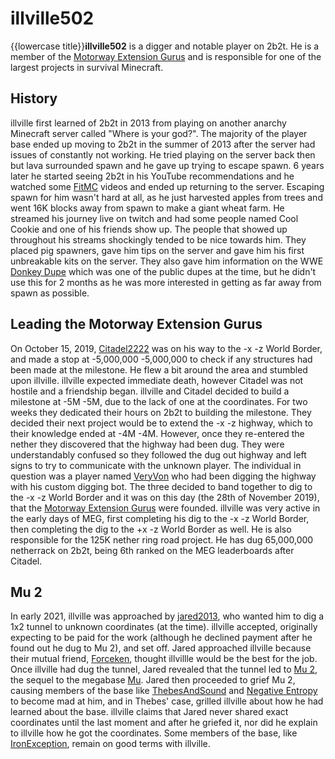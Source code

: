 # illville502

{{lowercase title}}**illville502** is a digger and notable player on 2b2t. He is a member of the [Motorway Extension Gurus](https://2b2t.miraheze.org/wiki/Motorway_Extension_Gurus) and is responsible for one of the largest projects in survival Minecraft.

## History
illville first learned of 2b2t in 2013 from playing on another anarchy Minecraft server called "Where is your god?". The majority of the player base ended up moving to 2b2t in the summer of 2013 after the server had issues of constantly not working. He tried playing on the server back then but lava surrounded spawn and he gave up trying to escape spawn. 6 years later he started seeing 2b2t in his YouTube recommendations and he watched some [FitMC](https://2b2t.miraheze.org/wiki/FitMC) videos and ended up returning to the server. Escaping spawn for him wasn't hard at all, as he just harvested apples from trees and went 16K blocks away from spawn to make a giant wheat farm. He streamed his journey live on twitch and had some people named Cool Cookie and one of his friends show up. The people that showed up throughout his streams shockingly tended to be nice towards him. They placed pig spawners, gave him tips on the server and gave him his first unbreakable kits on the server. They also gave him information on the WWE [Donkey Dupe](https://2b2t.miraheze.org/wiki/Duplication_glitch) which was one of the public dupes at the time, but he didn't use this for 2 months as he was more interested in getting as far away from spawn as possible.

## Leading the Motorway Extension Gurus
On October 15, 2019, [Citadel2222](https://2b2t.miraheze.org/wiki/Citadel2222) was on his way to the -x -z World Border, and made a stop at -5,000,000 -5,000,000 to check if any structures had been made at the milestone. He flew a bit around the area and stumbled upon illville. illville expected immediate death, however Citadel was not hostile and a friendship began. illville and Citadel decided to build a milestone at -5M -5M, due to the lack of one at the coordinates. For two weeks they dedicated their hours on 2b2t to building the milestone. They decided their next project would be to extend the -x -z highway, which to their knowledge ended at -4M -4M. However, once they re-entered the nether they discovered that the highway had been dug. They were understandably confused so they followed the dug out highway and left signs to try to communicate with the unknown player. The individual in question was a player named [VeryVon](https://2b2t.miraheze.org/wiki/VeryVon) who had been digging the highway with his custom digging bot. The three decided to band together to dig to the -x -z World Border and it was on this day (the 28th of November 2019), that the [Motorway Extension Gurus](https://2b2t.miraheze.org/wiki/Motorway_Extension_Gurus) were founded. illville was very active in the early days of MEG, first completing his dig to the -x -z World Border, then completing the dig to the +x -z World Border as well. He is also responsible for the 125K nether ring road project. He has dug 65,000,000 netherrack on 2b2t, being 6th ranked on the MEG leaderboards after Citadel.

## Mu 2
In early 2021, illville was approached by [jared2013](https://2b2t.miraheze.org/wiki/jared2013), who wanted him to dig a 1x2 tunnel to unknown coordinates (at the time). illville accepted, originally expecting to be paid for the work (although he declined payment after he found out he dug to Mu 2), and set off. Jared approached illville because their mutual friend, [Forceken](https://2b2t.miraheze.org/wiki/Forceken), thought illvillle would be the best for the job. Once illville had dug the tunnel, Jared revealed that the tunnel led to [Mu 2](https://2b2t.miraheze.org/wiki/Mu_2), the sequel to the megabase [Mu](https://2b2t.miraheze.org/wiki/Mu). Jared then proceeded to grief Mu 2, causing members of the base like [ThebesAndSound](https://2b2t.miraheze.org/wiki/ThebesAndSound) and [Negative Entropy](https://2b2t.miraheze.org/wiki/Negative_Entropy) to become mad at him, and in Thebes' case, grilled illville about how he had learned about the base. illville claims that Jared never shared exact coordinates until the last moment and after he griefed it, nor did he explain to illville how he got the coordinates. Some members of the base, like [IronException](https://2b2t.miraheze.org/wiki/IronException), remain on good terms with illville.